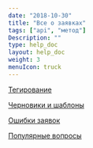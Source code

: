```yaml
---
date: "2018-10-30"
title: "Все о заявках"
tags: ["api", "метод"]
Description: ""
type: help_doc
layout: help_doc
weight: 3
menuIcon: truck
---
```


[Тегирование](/all_orders/tagging/)

[Черновики и шаблоны](/all_orders/templates_and_drafts/)

[Ошибки заявок](/all_orders/errors/)

[Популярные вопросы](/all_orders/popular_questions/)
